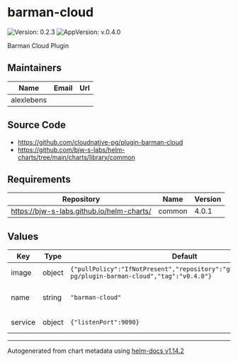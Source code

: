 # barman-cloud

![Version: 0.2.3](https://img.shields.io/badge/Version-0.2.3-informational?style=flat-square) ![AppVersion: v.0.4.0](https://img.shields.io/badge/AppVersion-v.0.4.0-informational?style=flat-square)

Barman Cloud Plugin

## Maintainers

| Name | Email | Url |
| ---- | ------ | --- |
| alexlebens |  |  |

## Source Code

* <https://github.com/cloudnative-pg/plugin-barman-cloud>
* <https://github.com/bjw-s-labs/helm-charts/tree/main/charts/library/common>

## Requirements

| Repository | Name | Version |
|------------|------|---------|
| https://bjw-s-labs.github.io/helm-charts/ | common | 4.0.1 |

## Values

| Key | Type | Default | Description |
|-----|------|---------|-------------|
| image | object | `{"pullPolicy":"IfNotPresent","repository":"ghcr.io/cloudnative-pg/plugin-barman-cloud","tag":"v0.4.0"}` | Default image |
| name | string | `"barman-cloud"` | Name override of release |
| service | object | `{"listenPort":9090}` | Default service |

----------------------------------------------
Autogenerated from chart metadata using [helm-docs v1.14.2](https://github.com/norwoodj/helm-docs/releases/v1.14.2)
